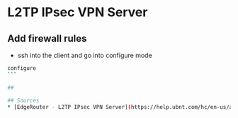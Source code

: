 # L2TP IPsec VPN Server

## Add firewall rules

* ssh into the client and go into configure mode
````sh
configure
```

## 

## Sources
* [EdgeRouter - L2TP IPsec VPN Server](https://help.ubnt.com/hc/en-us/articles/204950294-EdgeRouter-L2TP-IPsec-VPN-Server#3)
